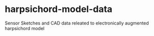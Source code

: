 # harpsichord-model-data
Sensor Sketches and CAD data releated to electronically augmented harpsichord model
